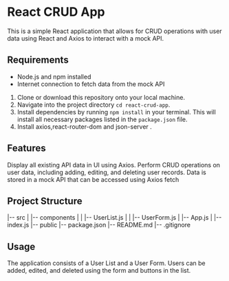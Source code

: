 
# React CRUD App

This is a simple React application that allows for CRUD operations with user data using React and Axios to interact with a mock API.

## Requirements

- Node.js and npm installed
- Internet connection to fetch data from the mock API

1. Clone or download this repository onto your local machine.
2. Navigate into the project directory `cd react-crud-app`.
3. Install dependencies by running `npm install` in your terminal. This will install all necessary packages listed in the `package.json` file.
4. Install axios,react-router-dom and json-server .

## Features

Display all existing API data in UI using Axios.
Perform CRUD operations on user data, including adding, editing, and deleting user records.
Data is stored in a mock API that can be accessed using Axios fetch

## Project Structure

|-- src
|   |-- components
|   |   |-- UserList.js
|   |   |-- UserForm.js
|   |-- App.js
|   |-- index.js
|-- public
|-- package.json
|-- README.md
|-- .gitignore

## Usage

The application consists of a User List and a User Form.
Users can be added, edited, and deleted using the form and buttons in the list.